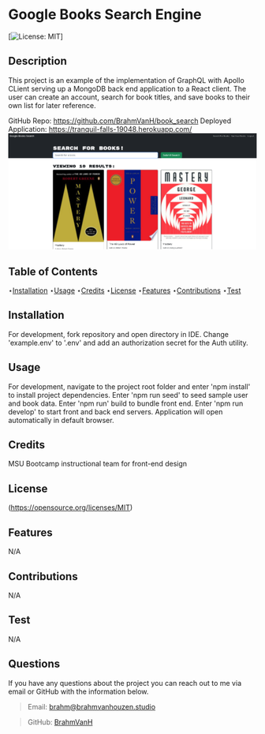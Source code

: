 # Google Books Search Engine

[![License: MIT](https://img.shields.io/badge/License-MIT-yellow.svg)]

## Description

This project is an example of the implementation of GraphQL with Apollo CLient serving up a MongoDB back end application to a React client. The user can create an account, search for book titles, and save books to their own list for later reference.

GitHub Repo: https://github.com/BrahmVanH/book_search
Deployed Application: https://tranquil-falls-19048.herokuapp.com/
![Screenshot](./google_books-screenshot.png)

## Table of Contents

⋆[Installation](#Installation)
⋆[Usage](#Usage)
⋆[Credits](#Credits)
⋆[License](#License)
⋆[Features](#Features)
⋆[Contributions](#Contributions)
⋆[Test](#Contributions)

## Installation

For development, fork repository and open directory in IDE. Change 'example.env' to '.env' and add an authorization secret for the Auth utility.

## Usage

For development, navigate to the project root folder and enter 'npm install' to install project dependencies. Enter 'npm run seed' to seed sample user and book data. Enter 'npm run' build to bundle front end. Enter 'npm run develop' to start front and back end servers. Application will open automatically in default browser.

## Credits

MSU Bootcamp instructional team for front-end design

## License

(https://opensource.org/licenses/MIT)

## Features

N/A

## Contributions

N/A

## Test

N/A

## Questions

If you have any questions about the project you can reach out to me via email or GitHub with the information below.

> Email: brahm@brahmvanhouzen.studio

> GitHub: [BrahmVanH](https://github.com/BrahmVanH)
